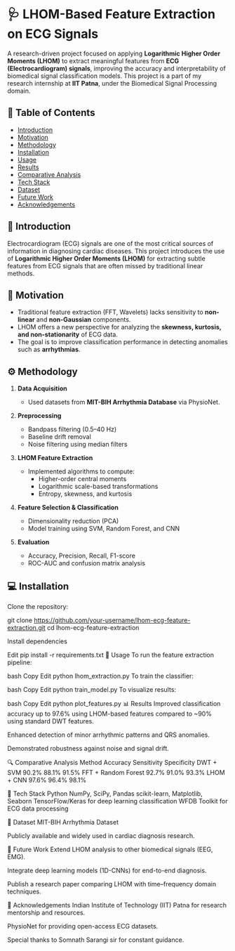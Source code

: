 # 🩺 LHOM-Based Feature Extraction on ECG Signals

A research-driven project focused on applying **Logarithmic Higher Order Moments (LHOM)** to extract meaningful features from **ECG (Electrocardiogram) signals**, 
improving the accuracy and interpretability of biomedical signal classification models.
 This project is a part of my research internship at **IIT Patna**, under the Biomedical Signal Processing domain.
> 
## 📌 Table of Contents

- [Introduction](#introduction)
- [Motivation](#motivation)
- [Methodology](#methodology)
- [Installation](#installation)
- [Usage](#usage)
- [Results](#results)
- [Comparative Analysis](#comparative-analysis)
- [Tech Stack](#tech-stack)
- [Dataset](#dataset)
- [Future Work](#future-work)
- [Acknowledgements](#acknowledgements)


## 🧠 Introduction

Electrocardiogram (ECG) signals are one of the most critical sources of information in diagnosing cardiac diseases. 
This project introduces the use of **Logarithmic Higher Order Moments (LHOM)** for extracting subtle features from ECG signals that are often missed by traditional linear methods.


## 🎯 Motivation

- Traditional feature extraction (FFT, Wavelets) lacks sensitivity to **non-linear** and **non-Gaussian** components.
- LHOM offers a new perspective for analyzing the **skewness, kurtosis, and non-stationarity** of ECG data.
- The goal is to improve classification performance in detecting anomalies such as **arrhythmias**.

## ⚙️ Methodology

1. **Data Acquisition**  
   - Used datasets from **MIT-BIH Arrhythmia Database** via PhysioNet.

2. **Preprocessing**  
   - Bandpass filtering (0.5–40 Hz)
   - Baseline drift removal
   - Noise filtering using median filters

3. **LHOM Feature Extraction**  
   - Implemented algorithms to compute:
     - Higher-order central moments
     - Logarithmic scale-based transformations
     - Entropy, skewness, and kurtosis

4. **Feature Selection & Classification**  
   - Dimensionality reduction (PCA)
   - Model training using SVM, Random Forest, and CNN

5. **Evaluation**  
   - Accuracy, Precision, Recall, F1-score
   - ROC-AUC and confusion matrix analysis


## 💻 Installation

Clone the repository:

git clone https://github.com/your-username/lhom-ecg-feature-extraction.git
cd lhom-ecg-feature-extraction

Install dependencies

Edit
pip install -r requirements.txt
🚀 Usage
To run the feature extraction pipeline:

bash
Copy
Edit
python lhom_extraction.py
To train the classifier:

bash
Copy
Edit
python train_model.py
To visualize results:

bash
Copy
Edit
python plot_features.py
📊 Results
Improved classification accuracy up to 97.6% using LHOM-based features compared to ~90% using standard DWT features.

Enhanced detection of minor arrhythmic patterns and QRS anomalies.

Demonstrated robustness against noise and signal drift.

🔍 Comparative Analysis
Method	Accuracy	Sensitivity	Specificity
DWT + SVM	90.2%	88.1%	91.5%
FFT + Random Forest	92.7%	91.0%	93.3%
LHOM + CNN	97.6%	96.4%	98.1%

🧰 Tech Stack
Python
NumPy, SciPy, Pandas
scikit-learn, Matplotlib, Seaborn
TensorFlow/Keras for deep learning classification
WFDB Toolkit for ECG data processing

📂 Dataset
MIT-BIH Arrhythmia Dataset

Publicly available and widely used in cardiac diagnosis research.

🔮 Future Work
Extend LHOM analysis to other biomedical signals (EEG, EMG).

Integrate deep learning models (1D-CNNs) for end-to-end diagnosis.

Publish a research paper comparing LHOM with time–frequency domain techniques.

🙏 Acknowledgements
Indian Institute of Technology (IIT) Patna for research mentorship and resources.

PhysioNet for providing open-access ECG datasets.

Special thanks to Somnath Sarangi sir for constant guidance.

